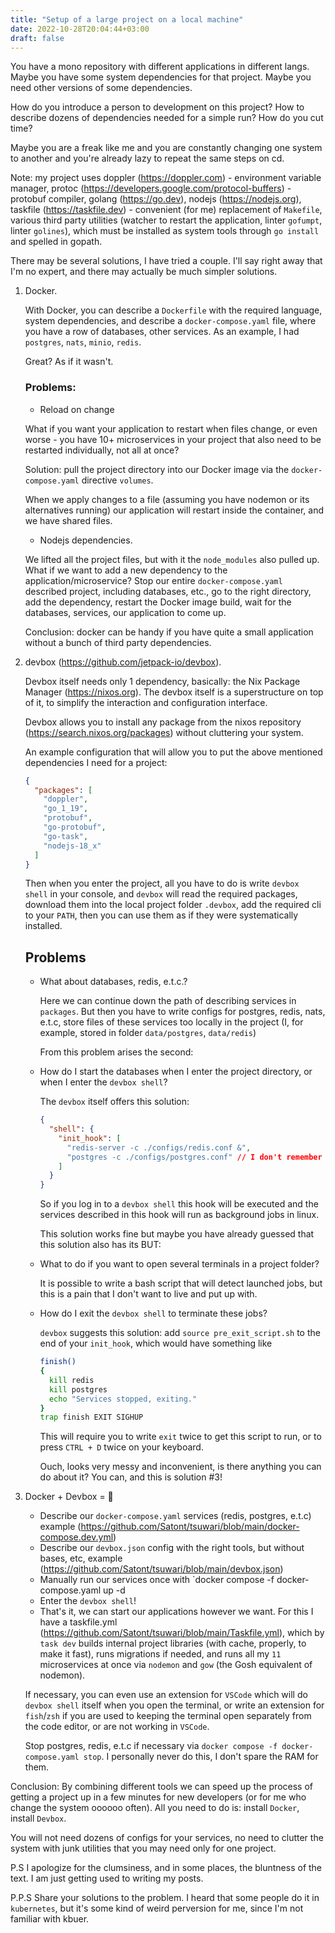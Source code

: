 ```yaml
---
title: "Setup of a large project on a local machine"
date: 2022-10-28T20:04:44+03:00
draft: false
---
```


You have a mono repository with different applications in different langs. Maybe you have some system dependencies for that project. Maybe you need other versions of some dependencies.

How do you introduce a person to development on this project? How to describe dozens of dependencies needed for a simple run? How do you cut time?

Maybe you are a freak like me and you are constantly changing one system to another and you're already lazy to repeat the same steps on cd.

Note: my project uses doppler (https://doppler.com) - environment variable manager, protoc (https://developers.google.com/protocol-buffers) - protobuf compiler, golang (https://go.dev), nodejs (https://nodejs.org), taskfile (https://taskfile.dev) - convenient (for me) replacement of `Makefile`, various third party utilities (watcher to restart the application, linter `gofumpt`, linter `golines`), which must be installed as system tools through `go install` and spelled in gopath.

There may be several solutions, I have tried a couple. I'll say right away that I'm no expert, and there may actually be much simpler solutions.

1. Docker.

    With Docker, you can describe a `Dockerfile` with the required language, system dependencies, and describe a `docker-compose.yaml` file, where you have a row of databases, other services. As an example, I had `postgres`, `nats`, `minio`, `redis`.

    Great? As if it wasn't.

    ### Problems:

    * Reload on change
    
    What if you want your application to restart when files change, or even worse - you have 10+ microservices in your project that also need to be restarted individually, not all at once?

    Solution: pull the project directory into our Docker image via the `docker-compose.yaml` directive `volumes`.

    When we apply changes to a file (assuming you have nodemon or its alternatives running) our application will restart inside the container, and we have shared files.

    * Nodejs dependencies.

    We lifted all the project files, but with it the `node_modules` also pulled up. What if we want to add a new dependency to the application/microservice? Stop our entire `docker-compose.yaml` described project, including databases, etc., go to the right directory, add the dependency, restart the Docker image build, wait for the databases, services, our application to come up.

    Conclusion: docker can be handy if you have quite a small application without a bunch of third party dependencies.

2. devbox (https://github.com/jetpack-io/devbox).

    Devbox itself needs only 1 dependency, basically: the Nix Package Manager (https://nixos.org). The devbox itself is a superstructure on top of it, to simplify the interaction and configuration interface.

    Devbox allows you to install any package from the nixos repository (https://search.nixos.org/packages) without cluttering your system. 

    An example configuration that will allow you to put the above mentioned dependencies I need for a project: 

    ```json
    {
      "packages": [
        "doppler",
        "go_1_19",
        "protobuf",
        "go-protobuf",
        "go-task",
        "nodejs-18_x"
      ]
    }
    ```

    Then when you enter the project, all you have to do is write `devbox shell` in your console, and `devbox` will read the required packages, download them into the local project folder `.devbox`, add the required cli to your `PATH`, then you can use them as if they were systematically installed.

    ## Problems

    * What about databases, redis, e.t.c.?

      Here we can continue down the path of describing services in `packages`. But then you have to write configs for postgres, redis, nats, e.t.c, store files of these services too locally in the project (I, for example, stored in folder `data/postgres`, `data/redis`)

      From this problem arises the second:

    * How do I start the databases when I enter the project directory, or when I enter the `devbox shell`?

      The `devbox` itself offers this solution:

      ```json
      {
        "shell": {
          "init_hook": [
            "redis-server -c ./configs/redis.conf &",
            "postgres -c ./configs/postgres.conf" // I don't remember the full command here, so this is just an abstract example.
          ]
        }
      }
      ```

      So if you log in to a `devbox shell` this hook will be executed and the services described in this hook will run as background jobs in linux. 

      This solution works fine but maybe you have already guessed that this solution also has its BUT:

    * What to do if you want to open several terminals in a project folder?

      It is possible to write a bash script that will detect launched jobs, but this is a pain that I don't want to live and put up with.

    * How do I exit the `devbox shell` to terminate these jobs?

      `devbox` suggests this solution: add `source pre_exit_script.sh` to the end of your `init_hook`, which would have something like

      ```bash
      finish()
      {
        kill redis
        kill postgres
        echo "Services stopped, exiting."
      }
      trap finish EXIT SIGHUP
      ```

      This will require you to write `exit` twice to get this script to run, or to press `CTRL + D` twice on your keyboard.

      Ouch, looks very messy and inconvenient, is there anything you can do about it? You can, and this is solution #3!

3. Docker + Devbox = 🥰

    * Describe our `docker-compose.yaml` services (redis, postgres, e.t.c) example (https://github.com/Satont/tsuwari/blob/main/docker-compose.dev.yml)
    * Describe our `devbox.json` config with the right tools, but without bases, etc, example (https://github.com/Satont/tsuwari/blob/main/devbox.json)
    * Manually run our services once with `docker compose -f docker-compose.yaml up -d
    * Enter the `devbox shell`!
    * That's it, we can start our applications however we want. 
    For this I have a taskfile.yml (https://github.com/Satont/tsuwari/blob/main/Taskfile.yml), which by `task dev` builds internal project libraries (with cache, properly, to make it fast), runs migrations if needed, and runs all my `11` microservices at once via `nodemon` and `gow` (the Gosh equivalent of nodemon).

    If necessary, you can even use an extension for `VSCode` which will do `devbox shell` itself when you open the terminal, or write an extension for `fish`/`zsh` if you are used to keeping the terminal open separately from the code editor, or are not working in `VSCode`.

    Stop postgres, redis, e.t.c if necessary via `docker compose -f docker-compose.yaml stop`. I personally never do this, I don't spare the RAM for them.


Conclusion: By combining different tools we can speed up the process of getting a project up in a few minutes for new developers (or for me who change the system oooooo often). All you need to do is: install `Docker`, install `Devbox`.

You will not need dozens of configs for your services, no need to clutter the system with junk utilities that you may need only for one project.

P.S I apologize for the clumsiness, and in some places, the bluntness of the text. I am just getting used to writing my posts.

P.P.S Share your solutions to the problem. I heard that some people do it in `kubernetes`, but it's some kind of weird perversion for me, since I'm not familiar with kbuer.
